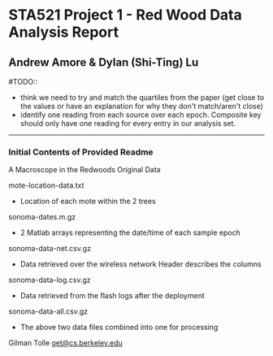 # STA521 Project 1 - Red Wood Data Analysis Report
## Andrew Amore & Dylan (Shi-Ting) Lu

#TODO::
- think we need to try and match the quartiles from the paper (get close to the values or have an explanation for why they don't match/aren't close)
- identify one reading from each source over each epoch. Composite key should only have one reading for every entry in our analysis set.



***
### Initial Contents of Provided Readme
A Macroscope in the Redwoods
Original Data

mote-location-data.txt
  - Location of each mote within the 2 trees

sonoma-dates.m.gz 
  - 2 Matlab arrays representing the date/time of each sample epoch

sonoma-data-net.csv.gz
  - Data retrieved over the wireless network
    Header describes the columns

sonoma-data-log.csv.gz
  - Data retrieved from the flash logs after the deployment

sonoma-data-all.csv.gz
  - The above two data files combined into one for processing

Gilman Tolle
<get@cs.berkeley.edu>